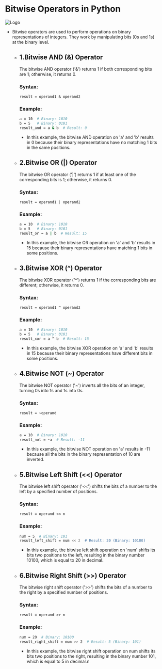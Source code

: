 # Bitwise Operators in Python
![Logo](https://imgs.search.brave.com/Bi1e0JNhLnupMI7tBZDSfzsagJ46dFmsT6hrk27DZPM/rs:fit:860:0:0/g:ce/aHR0cHM6Ly90ZWNo/dmlkdmFuLmNvbS90/dXRvcmlhbHMvd3At/Y29udGVudC91cGxv/YWRzL3NpdGVzLzIv/MjAxOS8xMi9QeXRo/b24tQml0d2lzZS1P/cGVyYXRvcnMuanBn)

- Bitwise operators are used to perform operations on binary representations of integers. They work by manipulating bits (0s and 1s) at the binary level.
    
    - ## 1.Bitwise AND (&) Operator
       The bitwise AND operator ('&') returns 1 if both corresponding bits are 1; otherwise, it returns 0.
    
        ### Syntax:
          result = operand1 & operand2
    
        ### Example:
         ```bash
         a = 10  # Binary: 1010
         b = 5   # Binary: 0101
         result_and = a & b  # Result: 0
         ```
        - In this example, the bitwise AND operation on 'a' and 'b' results in 0 because their binary representations have no matching 1 bits in the same positions.
    
    - ## 2.Bitwise OR (|) Operator
       The bitwise OR operator ('|') returns 1 if at least one of the corresponding bits is 1; otherwise, it returns 0.
    
        ### Syntax:
          result = operand1 | operand2
    
        ### Example:
         ```bash
         a = 10  # Binary: 1010
         b = 5   # Binary: 0101
         result_or = a | b  # Result: 15
         ```
        - In this example, the bitwise OR operation on 'a' and 'b' results in 15 because their binary representations have matching 1 bits in some positions.
    
    - ## 3.Bitwise XOR (^) Operator
       The bitwise XOR operator ('^') returns 1 if the corresponding bits are different; otherwise, it returns 0.
        ### Syntax:
          result = operand1 ^ operand2
    
        ### Example:
         ```bash
         a = 10  # Binary: 1010
         b = 5   # Binary: 0101
         result_xor = a ^ b  # Result: 15
         ``` 
        - In this example, the bitwise XOR operation on 'a' and 'b' results in 15 because their binary representations have different bits in some positions.
    
    - ## 4.Bitwise NOT (~) Operator
       The bitwise NOT operator ('~') inverts all the bits of an integer, turning 0s into 1s and 1s into 0s.
        ### Syntax:
          result = ~operand
    
        ### Example:
         ```bash
         a = 10  # Binary: 1010
         result_not = ~a  # Result: -11
         ``` 
        - In this example, the bitwise NOT operation on 'a' results in -11 because all the bits in the binary representation of 10 are inverted.
    
    - ## 5.Bitwise Left Shift (<<) Operator
       The bitwise left shift operator ('<<') shifts the bits of a number to the left by a specified number of positions.
        ### Syntax:
          result = operand << n
    
        ### Example:
         ```bash
         num = 5  # Binary: 101
         result_left_shift = num << 2  # Result: 20 (Binary: 10100)
         ``` 
        - In this example, the bitwise left shift operation on 'num' shifts its bits two positions to the left, resulting in the binary number 10100, which is equal to 20 in decimal.
    
    
    - ## 6.Bitwise Right Shift (>>) Operator
       The bitwise right shift operator ('>>') shifts the bits of a number to the right by a specified number of positions.
        ### Syntax:
          result = operand >> n
    
        ### Example:
         ```bash
         num = 20  # Binary: 10100
         result_right_shift = num >> 2  # Result: 5 (Binary: 101)
         ``` 
        - In this example, the bitwise right shift operation on num shifts its bits two positions to the right, resulting in the binary number 101, which is equal to 5 in decimal.n